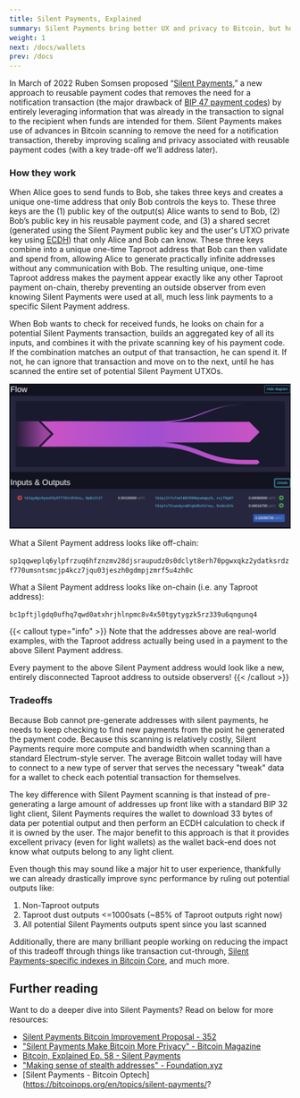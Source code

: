 ```yaml
---
title: Silent Payments, Explained
summary: Silent Payments bring better UX and privacy to Bitcoin, but how do they work?
weight: 1
next: /docs/wallets
prev: /docs
---
```


In March of 2022 Ruben Somsen proposed “[Silent Payments](https://gist.github.com/RubenSomsen/c43b79517e7cb701ebf77eec6dbb46b8),” a new approach to reusable payment codes that removes the need for a notification transaction (the major drawback of [BIP 47 payment codes](/docs/comparing-proposals/bip47)) by entirely leveraging information that was already in the transaction to signal to the recipient when funds are intended for them. Silent Payments makes use of advances in Bitcoin scanning to remove the need for a notification transaction, thereby improving scaling and privacy associated with reusable payment codes (with a key trade-off we’ll address later).

### How they work

When Alice goes to send funds to Bob, she takes three keys and creates a unique one-time address that only Bob controls the keys to. These three keys are the (1) public key of the output(s) Alice wants to send to Bob, (2) Bob’s public key in his reusable payment code, and (3) a shared secret (generated using the Silent Payment public key and the user's UTXO private key using [ECDH](https://en.wikipedia.org/wiki/Elliptic-curve_Diffie%E2%80%93Hellman)) that only Alice and Bob can know. These three keys combine into a unique one-time Taproot address that Bob can then validate and spend from, allowing Alice to generate practically infinite addresses without any communication with Bob. The resulting unique, one-time Taproot address makes the payment appear exactly like any other Taproot payment on-chain, thereby preventing an outside observer from even knowing Silent Payments were used at all, much less link payments to a specific Silent Payment address.

When Bob wants to check for received funds, he looks on chain for a potential Silent Payments transaction, builds an aggregated key of all its inputs, and combines it with the private scanning key of his payment code. If the combination matches an output of that transaction, he can spend it. If not, he can ignore that transaction and move on to the next, until he has scanned the entire set of potential Silent Payment UTXOs.

![An example testnet Silent Payment transaction. Note that it looks like any other standard Taproot transaction](spexample.png)

What a Silent Payment address looks like off-chain:

`sp1qqweplq6ylpfrzuq6hfznzmv28djsraupudz0s0dclyt8erh70pgwxqkz2ydatksrdzf770umsntsmcjp4kcz7jqu03jeszh0gdmpjzmrf5u4zh0c`

What a Silent Payment address looks like on-chain (i.e. any Taproot address):

`bc1pftjlgdq0ufhq7qwd0atxhrjhlnpmc8v4x50tgytygzk5rz339u6qngunq4`

{{< callout type="info" >}}
  Note that the addresses above are real-world examples, with the Taproot address actually being used in a payment to the above Silent Payment address.

  Every payment to the above Silent Payment address would look like a new, entirely disconnected Taproot address to outside observers!
{{< /callout >}}

### Tradeoffs

Because Bob cannot pre-generate addresses with silent payments, he needs to keep checking to find new payments from the point he generated the payment code. Because this scanning is relatively costly, Silent Payments require more compute and bandwidth when scanning than a standard Electrum-style server. The average Bitcoin wallet today will have to connect to a new type of server that serves the necessary "tweak" data for a wallet to check each potential transaction for themselves.

The key difference with Silent Payment scanning is that instead of pre-generating a large amount of addresses up front like with a standard BIP 32 light client, Silent Payments requires the wallet to download 33 bytes of data per potential output and then perform an ECDH calculation to check if it is owned by the user. The major benefit to this approach is that it provides excellent privacy (even for light wallets) as the wallet back-end does not know what outputs belong to any light client.

Even though this may sound like a major hit to user experience, thankfully we can already drastically improve sync performance by ruling out potential outputs like:

1. Non-Taproot outputs
2. Taproot dust outputs <=1000sats (~85% of Taproot outputs right now)
3. All potential Silent Payments outputs spent since you last scanned

Additionally, there are many brilliant people working on reducing the impact of this tradeoff through things like transaction cut-through, [Silent Payments-specific indexes in Bitcoin Core](https://github.com/bitcoin/bitcoin/pull/28241#), and much more.

## Further reading

Want to do a deeper dive into Silent Payments? Read on below for more resources:

- [Silent Payments Bitcoin Improvement Proposal - 352](https://github.com/bitcoin/bips/blob/master/bip-0352.mediawiki)
- ["Silent Payments Make Bitcoin More Privacy" - Bitcoin Magazine](https://bitcoinmagazine.com/technical/silent-payments-make-bitcoin-more-private)
- [Bitcoin, Explained Ep. 58 - Silent Payments](https://www.youtube.com/watch?v=42PMLaz7Avk&t=20s)
- ["Making sense of stealth addresses" - Foundation.xyz](https://foundation.xyz/2023/02/making-sense-of-stealth-addresses/)
- [Silent Payments - Bitcoin Optech](https://bitcoinops.org/en/topics/silent-payments/?
